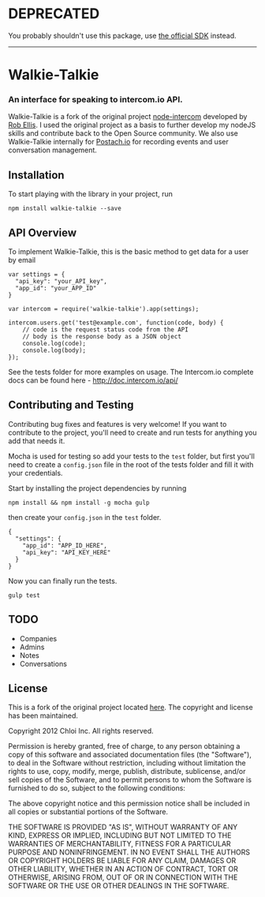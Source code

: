 # DEPRECATED

You probably shouldn't use this package, use [the official SDK](https://developers.intercom.com/installing-intercom/docs/intercom-javascript) instead.

---

# Walkie-Talkie
### An interface for speaking to intercom.io API.

Walkie-Talkie is a fork of the original project [node-intercom](https://github.com/silentrob/node-intercom) developed by [Rob Ellis](https://github.com/silentrob).
I used the original project as a basis to further develop my nodeJS skills and contribute back to the Open Source community. We also use Walkie-Talkie internally for [Postach.io](http://postach.io) for recording events and user conversation management.


## Installation

To start playing with the library in your project, run

    npm install walkie-talkie --save


## API Overview

To implement Walkie-Talkie, this is the basic method to get data for a user by email

    var settings = {
      "api_key": "your_API_key",
      "app_id": "your_APP_ID"
    }

    var intercom = require('walkie-talkie').app(settings);

    intercom.users.get('test@example.com', function(code, body) {
        // code is the request status code from the API
        // body is the response body as a JSON object
        console.log(code);
        console.log(body);
    });

See the tests folder for more examples on usage. The Intercom.io complete docs can be found here - http://doc.intercom.io/api/


## Contributing and Testing

Contributing bug fixes and features is very welcome! If you want to contribute to the project, you'll need to create and run tests for anything you add that needs it.

Mocha is used for testing so add your tests to the `test` folder, but first you'll need to create a `config.json` file in the root of the tests folder and fill it with your credentials.

Start by installing the project dependencies by running

    npm install && npm install -g mocha gulp

then create your `config.json` in the `test` folder.

    {
      "settings": {
        "app_id": "APP_ID_HERE",
        "api_key": "API_KEY_HERE"
      }
    }

Now you can finally run the tests.

    gulp test


## TODO

- Companies
- Admins
- Notes
- Conversations


## License

This is a fork of the original project located [here](https://github.com/silentrob/node-intercom). The copyright and license has been maintained.

Copyright 2012 Chloi Inc.
All rights reserved.

Permission is hereby granted, free of charge, to any person
obtaining a copy of this software and associated documentation
files (the "Software"), to deal in the Software without
restriction, including without limitation the rights to use,
copy, modify, merge, publish, distribute, sublicense, and/or sell
copies of the Software, and to permit persons to whom the
Software is furnished to do so, subject to the following
conditions:

The above copyright notice and this permission notice shall be
included in all copies or substantial portions of the Software.

THE SOFTWARE IS PROVIDED "AS IS", WITHOUT WARRANTY OF ANY KIND,
EXPRESS OR IMPLIED, INCLUDING BUT NOT LIMITED TO THE WARRANTIES
OF MERCHANTABILITY, FITNESS FOR A PARTICULAR PURPOSE AND
NONINFRINGEMENT. IN NO EVENT SHALL THE AUTHORS OR COPYRIGHT
HOLDERS BE LIABLE FOR ANY CLAIM, DAMAGES OR OTHER LIABILITY,
WHETHER IN AN ACTION OF CONTRACT, TORT OR OTHERWISE, ARISING
FROM, OUT OF OR IN CONNECTION WITH THE SOFTWARE OR THE USE OR
OTHER DEALINGS IN THE SOFTWARE.
